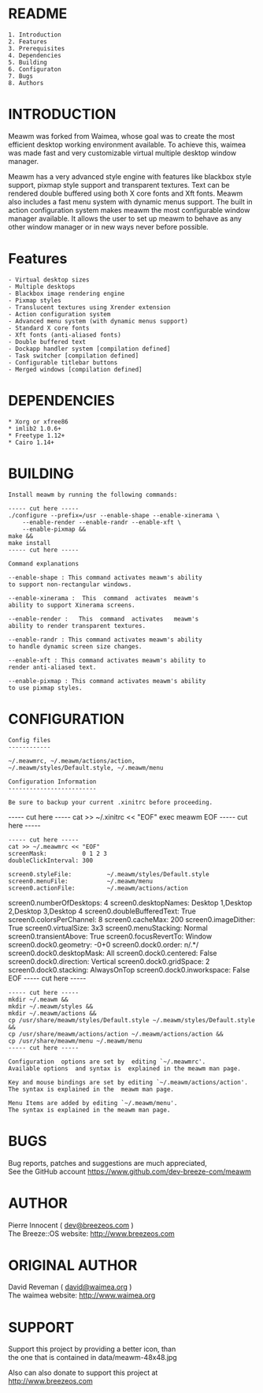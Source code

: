 README
======

	1. Introduction
	2. Features
	3. Prerequisites
	4. Dependencies
	5. Building
	6. Configuraton
	7. Bugs
	8. Authors


INTRODUCTION
============

   Meawm was forked from Waimea, whose goal was to create the most
   efficient desktop working environment available. To achieve this,
   waimea was made fast and very customizable virtual multiple
   desktop window manager. 

   Meawm has a very advanced style engine with features like blackbox
   style support, pixmap style support and transparent textures.
   Text can be rendered double buffered using both X core fonts and
   Xft fonts. Meawm also includes a fast menu system with dynamic menus
   support. The built in action configuration system makes meawm the
   most configurable window manager available. It allows the user to
   set up meawm to behave as any other window manager or in new ways
   never before possible.


Features
========

	- Virtual desktop sizes
	- Multiple desktops
	- Blackbox image rendering engine
	- Pixmap styles
	- Translucent textures using Xrender extension
	- Action configuration system
	- Advanced menu system (with dynamic menus support)
   	- Standard X core fonts
	- Xft fonts (anti-aliased fonts)
	- Double buffered text
	- Dockapp handler system [compilation defined]
	- Task switcher [compilation defined]
	- Configurable titlebar buttons
	- Merged windows [compilation defined]


DEPENDENCIES
============

	* Xorg or xfree86
	* imlib2 1.0.6+
	* Freetype 1.12+
	* Cairo 1.14+


BUILDING
========

	Install meawm by running the following commands:

	----- cut here -----
	./configure --prefix=/usr --enable-shape --enable-xinerama \
		--enable-render --enable-randr --enable-xft \
		--enable-pixmap &&
	make &&
	make install
	----- cut here -----

	Command explanations

	--enable-shape : This command activates meawm's ability 
	to support non-rectangular windows.

	--enable-xinerama :  This  command  activates  meawm's 
	ability to support Xinerama screens.

	--enable-render :   This  command  activates   meawm's 
	ability to render transparent textures.

	--enable-randr : This command activates meawm's ability
	to handle dynamic screen size changes.

	--enable-xft : This command activates meawm's ability to
	render anti-aliased text.

	--enable-pixmap : This command activates meawm's ability
	to use pixmap styles.


CONFIGURATION
=============

	Config files
	------------

	~/.meawmrc, ~/.meawm/actions/action, 
	~/.meawm/styles/Default.style, ~/.meawm/menu

	Configuration Information
	-------------------------

	Be sure to backup your current .xinitrc before proceeding.

   ----- cut here -----
	cat >> ~/.xinitrc << "EOF"
	exec meawm
	EOF
   ----- cut here -----

	----- cut here -----
	cat >> ~/.meawmrc << "EOF"
	screenMask:          0 1 2 3
	doubleClickInterval: 300

	screen0.styleFile:          ~/.meawm/styles/Default.style
	screen0.menuFile:           ~/.meawm/menu
	screen0.actionFile:         ~/.meawm/actions/action
   screen0.numberOfDesktops:   4
   screen0.desktopNames:       Desktop 1,Desktop 2,Desktop 3,Desktop 4
   screen0.doubleBufferedText: True
	screen0.colorsPerChannel:   8
	screen0.cacheMax:           200
	screen0.imageDither:        True
	screen0.virtualSize:        3x3
	screen0.menuStacking:       Normal
	screen0.transientAbove:     True
   screen0.focusRevertTo:      Window
	screen0.dock0.geometry:     -0+0
	screen0.dock0.order:        n/.*/
   screen0.dock0.desktopMask:  All
	screen0.dock0.centered:     False
	screen0.dock0.direction:    Vertical
	screen0.dock0.gridSpace:    2
	screen0.dock0.stacking:     AlwaysOnTop
	screen0.dock0.inworkspace:  False
	EOF
	----- cut here -----

	----- cut here -----
	mkdir ~/.meawm &&
	mkdir ~/.meawm/styles &&
	mkdir ~/.meawm/actions &&
	cp /usr/share/meawm/styles/Default.style ~/.meawm/styles/Default.style &&
	cp /usr/share/meawm/actions/action ~/.meawm/actions/action &&
	cp /usr/share/meawm/menu ~/.meawm/menu
	----- cut here -----

	Configuration  options are set by  editing `~/.meawmrc'. 
	Available options  and syntax is  explained in the meawm man page.

	Key and mouse bindings are set by editing `~/.meawm/actions/action'.
	The syntax is explained in the  meawm man page.

	Menu Items are added by editing `~/.meawm/menu'. 
	The syntax is explained in the meawm man page.


BUGS
====
   Bug reports, patches and suggestions are much appreciated,  
   See the GitHub account https://www.github.com/dev-breeze-com/meawm


AUTHOR
======
   Pierre Innocent ( dev@breezeos.com )  
   The Breeze::OS website: http://www.breezeos.com  


ORIGINAL AUTHOR 
===============
   David Reveman ( david@waimea.org )  
   The waimea website: http://www.waimea.org  

SUPPORT
=======
   Support this project by providing a better icon, than  
   the one that is contained in data/meawm-48x48.jpg

   Also can also donate to support this project at  
   http://www.breezeos.com


